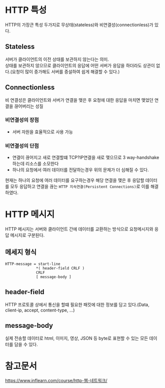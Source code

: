 # HTTP 특성
HTTP의 가장큰 특성 두가지로 무상태(stateless)와 비연결성(connectionless)가 있다.

## Stateless
서버가 클라이언트의 이전 상태를 보관하지 않는다는 의미.  
상태를 보관하지 않으므로 클라이언트의 응답에 어떤 서버가 응답을 하더라도 상관이 없다.(요청이 많이 증가해도 서버를 증설하여 쉽게 해결할 수 있다.)

## Connectionless
비 연결성은 클라이언트와 서버가 연결을 맺은 후 요청에 대한 응답을 마치면 맺었던 연결을  끊어버리는 성질

### 비연결성의 장점
- 서버 자원을 효율적으로 사용 가능

### 비연결성의 단점
- 연결이 끊어지고 새로 연결할떄 TCP?IP연결을 새로 맺으므로 3 way-handshake하는데 리소스를 소모한다
- 하나의 요청에서 여러 데이터를 전달하는경우 위의 문제가 더 심해질 수 있다.

현재는 하나의 요청에 여러 데이터를 요구하는경우 해당 연결을 맺은 후 응답할 데이터를 모두 응답하고 연결을 끊는 `HTTP 지속연결(Persistent Connections)`로 이를 해결하였다.

# HTTP 메시지
HTTP 메시지는 서버와 클라이언트 간에 데이터를 교환하는 방식으로 요청메시지와 응답 메시지로 구분된다.

## 메세지 형식
```
HTTP-message = start-line
              *( header-field CRLF )
              CRLF
              [ message-body ]
```

## header-field
HTTP 프로토콜 상에서 통신을 할떄 필요한 패킷에 대한 정보를 담고 있다.(Data, client-ip, accept, content-type, ...)

## message-body
실제 전송할 데이터로 html, 이미지, 영상, JSON 등 byte로 표현할 수 있는 모든 데이터를 담을 수 있다.

# 참고문서
https://www.inflearn.com/course/http-웹-네트워크/